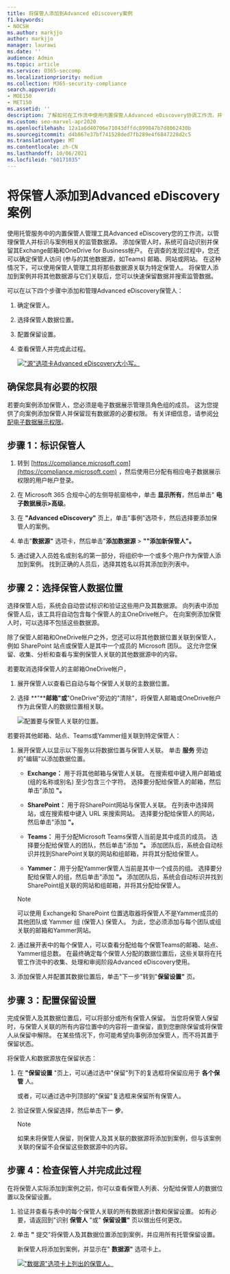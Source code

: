 ```yaml
---
title: 将保管人添加到Advanced eDiscovery案例
f1.keywords:
- NOCSH
ms.author: markjjo
author: markjjo
manager: laurawi
ms.date: ''
audience: Admin
ms.topic: article
ms.service: O365-seccomp
ms.localizationpriority: medium
ms.collection: M365-security-compliance
search.appverid:
- MOE150
- MET150
ms.assetid: ''
description: 了解如何在工作流中使用内置保管人Advanced eDiscovery协调工作流，并识别相关数据源。
ms.custom: seo-marvel-apr2020
ms.openlocfilehash: 12a1a6d40706e71043dffdc899847b7d8062430b
ms.sourcegitcommit: d4b867e37bf741528ded7fb289e4f6847228d2c5
ms.translationtype: MT
ms.contentlocale: zh-CN
ms.lasthandoff: 10/06/2021
ms.locfileid: "60171035"
---
```

# <a name="add-custodians-to-an-advanced-ediscovery-case"></a>将保管人添加到Advanced eDiscovery案例

使用托管服务中的内置保管人管理工具Advanced eDiscovery您的工作流，以管理保管人并标识与案例相关的监管数据源。 添加保管人时，系统可自动识别并保留其Exchange邮箱和OneDrive for Business帐户。 在调查的发现过程中，您还可以确定保管人访问 (参与的其他数据源，如Teams) 邮箱、网站或网站。 在这种情况下，可以使用保管人管理工具将那些数据源关联为特定保管人。 将保管人添加到案例并将其他数据源与它们关联后，您可以快速保留数据并搜索监管数据。

可以在以下四个步骤中添加和管理Advanced eDiscovery保管人：

1. 确定保管人。

2. 选择保管人数据位置。

3. 配置保留设置。

4. 查看保管人并完成此过程。

   [!["源"选项卡Advanced eDiscovery大小写。 ](../media/AeD-Sources-Tab.png) ](../media/AeD-Sources-Tab.png#lightbox)

## <a name="make-sure-you-have-the-necessary-permissions"></a>确保您具有必要的权限

若要向案例添加保管人，您必须是电子数据展示管理员角色组的成员。 这为您提供了向案例添加保管人并保留现有数据源的必要权限。 有关详细信息，请参阅[分配电子数据展示权限](get-started-with-advanced-ediscovery.md#step-2-assign-ediscovery-permissions)。

## <a name="step-1-identify-custodians"></a>步骤 1：标识保管人

1. 转到 [https://compliance.microsoft.com](https://compliance.microsoft.com) ，然后使用已分配有相应电子数据展示权限的用户帐户登录。

2. 在 Microsoft 365 合规中心的左侧导航窗格中，单击 **显示所有**，然后单击" **电子数据展示>高级**。

3. 在 **"Advanced eDiscovery"** 页上，单击"事例"选项卡，然后选择要添加保管人的案例。

4. 单击"**数据源"** 选项卡，然后单击"**添加数据源**  >  **""添加新保管人"。**

5. 通过键入人员姓名或别名的第一部分，将组织中一个或多个用户作为保管人添加到案例。 找到正确的人员后，选择其姓名以将其添加到列表中。

## <a name="step-2-choose-custodian-data-locations"></a>步骤 2：选择保管人数据位置

选择保管人后，系统会自动尝试标识和验证这些用户及其数据源。 向列表中添加保管人后，该工具将自动包含每个保管人的主OneDrive帐户。 在向案例添加保管人时，可以选择不包括这些数据源。

除了保管人邮箱和OneDrive帐户之外，您还可以将其他数据位置关联到保管人，例如 SharePoint 站点或保管人是其中一个成员的 Microsoft 团队。 这允许您保留、收集、分析和查看与案例保管人关联的其他数据源中的内容。

若要取消选择保管人的主邮箱OneDrive帐户，

1. 展开保管人以查看已自动与每个保管人关联的主数据位置。

2. 选择 **"****邮箱"或**"OneDrive"旁边的"清除"，将保管人邮箱或OneDrive帐户作为此保管人的数据位置相关联。 

   ![配置要与保管人关联的位置。](../media/ConfigureCustodianLocations.png)

若要将其他邮箱、站点、Teams或Yammer组关联到特定保管人：

1. 展开保管人以显示以下服务以将数据位置与保管人关联。 单击 **服务** 旁边的"编辑"以添加数据位置。

   - **Exchange：** 用于将其他邮箱与保管人关联。 在搜索框中键入用户邮箱或 (组的名称或别名) 至少包含三个字符。 选择要分配给保管人的邮箱，然后单击"添加 **"。**

   - **SharePoint：** 用于将SharePoint网站与保管人关联。 在列表中选择网站，或在搜索框中键入 URL 来搜索网站。 选择要分配给保管人的网站，然后单击"添加 **"。**

   - **Teams：** 用于分配Microsoft Teams保管人当前是其中成员的成员。 选择要分配给保管人的团队，然后单击"添加 **"。** 添加团队后，系统会自动标识并找到SharePoint关联的网站和组邮箱，并将其分配给保管人。

   - **Yammer：** 用于分配Yammer保管人当前是其中一个成员的组。 选择要分配给保管人的组，然后单击"添加 **"。** 添加团队后，系统会自动标识并找到SharePoint组关联的网站和组邮箱，并将其分配给保管人。

   > [!NOTE]
   > 可以使用 Exchange和 SharePoint 位置选取器将保管人不是Yammer成员的其他团队或 Yammer 组 (保管人) 保管人。 为此，您必须添加与每个团队或组关联的邮箱和Yammer网站。

2. 通过展开表中的每个保管人，可以查看分配给每个保管Teams的邮箱、站点、Yammer组总数。 在最终确定每个保管人分配的数据位置后，这些关联将在托管工作流中的收集、处理和审阅阶段Advanced eDiscovery使用。

3. 添加保管人并配置其数据位置后，单击"下一步"转到"**保留设置"** 页。  

## <a name="step-3-configure-hold-settings"></a>步骤 3：配置保留设置

 完成保管人及其数据位置后，可以将部分或所有保管人保留。 当您将保管人保留时，与保管人关联的所有内容位置中的内容将一直保留，直到您删除保留或将保管人从保留中解除。 在某些情况下，你可能希望向事例添加保管人，而不将其置于保留状态。

将保管人和数据源放在保留状态：

1. 在 **"保留设置** "页上，可以通过选中"保留"列下的复选框将保留应用于 **各个保管** 人。

   或者，可以通过选中列顶部的"保留"复选框来保留所有保管人。

2. 验证保管人保留选择，然后单击下一 **步**。

   > [!NOTE]
   > 如果未将保管人保留，则保管人及其关联的数据源将添加到案例，但与该案例关联的保留不会保留这些数据源中的内容。

## <a name="step-4-review-the-custodians-and-complete-the-process"></a>步骤 4：检查保管人并完成此过程

在将保管人实际添加到案例之前，你可以查看保管人列表、分配给保管人的数据位置以及保留设置。

1. 验证并查看与表中的每个保管人关联的所有数据源计数和保留设置。 如有必要，请返回到"识别 **保管人** "或" **保留设置"** 页以做出任何更改。

2. 单击 **"** 提交"将保管人及其数据位置添加到案例，并应用所有托管保留设置。

   新保管人将添加到案例，并显示在" **数据源"** 选项卡上。

   [!["数据源"选项卡上列出的保管人。 ](../media/DataSourcesTab.png) ](../media/DataSourcesTab.png#lightbox)
